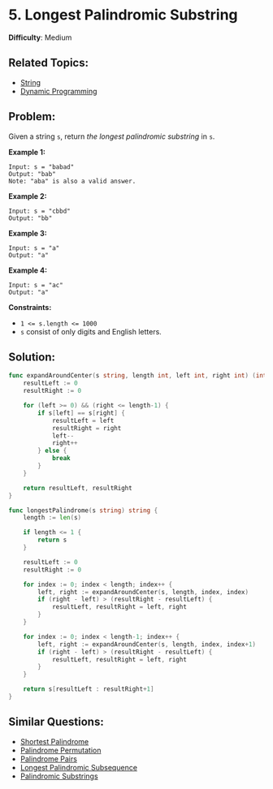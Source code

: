 # 5. Longest Palindromic Substring

**Difficulty**: Medium

## Related Topics:

- [String](https://leetcode.com/tag/string/)
- [Dynamic Programming](https://leetcode.com/tag/dynamic-programming/)

## Problem:

Given a string `s`, return *the longest palindromic substring* in `s`.

**Example 1:**

```
Input: s = "babad"
Output: "bab"
Note: "aba" is also a valid answer.
```

**Example 2:**

```
Input: s = "cbbd"
Output: "bb"
```

**Example 3:**

```
Input: s = "a"
Output: "a"
```

**Example 4:**

```
Input: s = "ac"
Output: "a"
```

**Constraints:**

- `1 <= s.length <= 1000`
- `s` consist of only digits and English letters.

## Solution:

```go
func expandAroundCenter(s string, length int, left int, right int) (int, int) {
	resultLeft := 0
	resultRight := 0

	for (left >= 0) && (right <= length-1) {
		if s[left] == s[right] {
			resultLeft = left
			resultRight = right
			left--
			right++
		} else {
			break
		}
	}

	return resultLeft, resultRight
}

func longestPalindrome(s string) string {
	length := len(s)

	if length <= 1 {
		return s
	}

	resultLeft := 0
	resultRight := 0

	for index := 0; index < length; index++ {
		left, right := expandAroundCenter(s, length, index, index)
		if (right - left) > (resultRight - resultLeft) {
			resultLeft, resultRight = left, right
		}
	}

	for index := 0; index < length-1; index++ {
		left, right := expandAroundCenter(s, length, index, index+1)
		if (right - left) > (resultRight - resultLeft) {
			resultLeft, resultRight = left, right
		}
	}

	return s[resultLeft : resultRight+1]
}
```

## Similar Questions:

- [Shortest Palindrome](https://github.com/ju-popov/leetcode.com/tree/main/problems/shortest-palindrome/)
- [Palindrome Permutation](https://github.com/ju-popov/leetcode.com/tree/main/problems/palindrome-permutation/)
- [Palindrome Pairs](https://github.com/ju-popov/leetcode.com/tree/main/problems/palindrome-pairs/)
- [Longest Palindromic Subsequence](https://github.com/ju-popov/leetcode.com/tree/main/problems/longest-palindromic-subsequence/)
- [Palindromic Substrings](https://github.com/ju-popov/leetcode.com/tree/main/problems/palindromic-substrings/)

